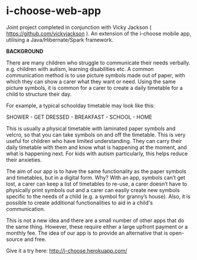 # i-choose-web-app
Joint project completed in conjunction with Vicky Jackson ( https://github.com/vickyjackson ). An extension of the i-choose mobile app, utilising a Java/Hibernate/Spark framework.

**BACKGROUND**

There are many children who struggle to communicate their needs verbally. e.g. children with autism, learning disabilities etc. A common communication method is to use picture symbols made out of paper, with which they can show a carer what they want or need. Using the same picture symbols, it is common for a carer to create a daily timetable for a child to structure their day. 


For example, a typical schoolday timetable may look like this: 

SHOWER - GET DRESSED - BREAKFAST - SCHOOL - HOME

This is usually a physical timetable with laminated paper symbols and velcro, so that you can take symbols on and off the timetable.
This is very useful for children who have limited understanding. They can carry their daily timetable with them and know what is happening at the moment, and what is happening next. 
For kids with autism particularly, this helps reduce their anxieties.

The aim of our app is to have the same functionality as the paper symbols and timetables, but in a digital form.
Why? With an app, symbols can’t get lost, a carer can keep a list of timetables to re-use, a carer doesn’t have to physically print symbols out and a carer can easily create new symbols specific to the needs of a child (e.g. a symbol for granny’s house). Also, it is possible to create additional functionalities to aid in a child's communication. 

This is not a new idea and there are a small number of other apps that do the same thing. However, these require either a large upfront payment or a monthly fee. The idea of our app is to provide an alternative that is open-source and free. 

Give it a try here: http://i-choose.herokuapp.com/